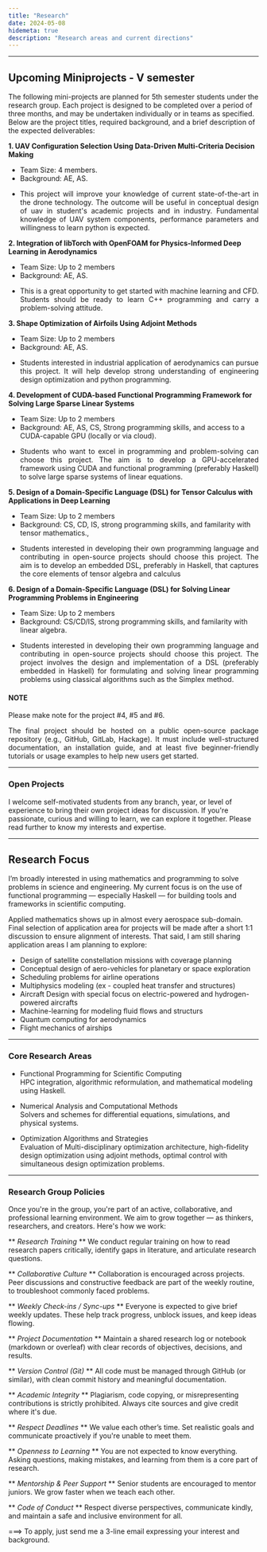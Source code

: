 ```yaml
---
title: "Research"
date: 2024-05-08
hidemeta: true
description: "Research areas and current directions"
---
```


---
## Upcoming Miniprojects - V semester

The following mini-projects are planned for 5th semester students under the research group. Each project is designed to be completed over a period of three months, and may be undertaken individually or in teams as specified. Below are the project titles, required background, and a brief description of the expected deliverables:

<strong>1. UAV Configuration Selection Using Data-Driven Multi-Criteria Decision Making</strong>
* Team Size: 4 members.
* Background: AE, AS. 
* <p align="justify">This project will improve your knowledge of current state-of-the-art in the drone technology. The outcome will be useful in conceptual design of uav in student's academic projects and in industry. Fundamental knowledge of UAV system components, performance parameters and willingness to learn python is expected.</p>

**2. Integration of libTorch with OpenFOAM for Physics-Informed Deep Learning in Aerodynamics**
* Team Size: Up to 2 members
* Background: AE, AS.
* <p align="justify">This is a great opportunity to get started with machine learning and CFD. Students should be ready to learn C++ programming and carry a problem-solving attitude.</p>

**3. Shape Optimization of Airfoils Using Adjoint Methods**
* Team Size: Up to 2 members
* Background: AE, AS.
* <p align="justify">Students interested in industrial application of aerodynamics can pursue this project. It will help develop strong understanding of engineering design optimization and python programming.</p> 

**4. Development of CUDA-based Functional Programming Framework for Solving Large Sparse Linear Systems**
* Team Size: Up to 2 members
* Background: AE, AS, CS, Strong programming skills, and access to a CUDA-capable GPU (locally or via cloud).
* <p align="justify">Students who want to excel in programming and problem-solving can choose this project. The aim is to develop a GPU-accelerated framework using CUDA and functional programming (preferably Haskell) to solve large sparse systems of linear equations.</p>

**5. Design of a Domain-Specific Language (DSL) for Tensor Calculus with Applications in Deep Learning**
* Team Size: Up to 2 members
* Background: CS, CD, IS, strong programming skills, and familarity with tensor mathematics., 
* <p align="justify">Students interested in developing their own programming language and contributing in open-source projects should choose this project. The aim is to develop an embedded DSL, preferably in Haskell, that captures the core elements of tensor algebra and calculus</p>

**6. Design of a Domain-Specific Language (DSL) for Solving Linear Programming Problems in Engineering**
* Team Size: Up to 2 members
* Background: CS/CD/IS, strong programming skills, and familarity with linear algebra.
* <p align="justify">Students interested in developing their own programming language and contributing in open-source projects should choose this project. The project involves the design and implementation of a DSL (preferably embedded in Haskell) for formulating and solving linear programming problems using classical algorithms such as the Simplex method.</p>

#### NOTE
Please make note for the project #4, #5 and #6. 
<p align="justify">The final project should be hosted on a public open-source package repository (e.g., GitHub, GitLab, Hackage). It must include well-structured documentation, an installation guide, and at least five beginner-friendly tutorials or usage examples to help new users get started.</p>

---

### Open Projects 

I welcome self-motivated students from any branch, year, or level of experience to bring their own project ideas for discussion. If you're passionate, curious and willing to learn, we can explore it together. Please read further to know my interests and expertise. 

---
## Research Focus

I’m broadly interested in using mathematics and programming to solve problems in science and engineering. My current focus is on the use of functional programming — especially Haskell — for building tools and frameworks in scientific computing.

Applied mathematics shows up in almost every aerospace sub-domain. Final selection of application area for projects will be made after a short 1:1 discussion to ensure alignment of interests. That said, I am still sharing application areas I am planning to explore:

+ Design of satellite constellation missions with coverage planning
+ Conceptual design of aero-vehicles for planetary or space exploration
+ Scheduling problems for airline operations
+ Multiphysics modeling (ex - coupled heat transfer and structures)
+ Aircraft Design with special focus on electric-powered and hydrogen-powered aircrafts
+ Machine-learning for modeling fluid flows and structurs
+ Quantum computing for aerodynamics
+ Flight mechanics of airships

---

### Core Research Areas
- Functional Programming for Scientific Computing  
  HPC integration, algorithmic reformulation, and mathematical modeling using Haskell.

- Numerical Analysis and Computational Methods  
  Solvers and schemes for differential equations, simulations, and physical systems.

- Optimization Algorithms and Strategies  
  Evaluation of Multi-disciplinary optimization architecture, high-fidelity design optimization using adjoint methods, optimal control with simultaneous design optimization problems. 

---

### Research Group Policies

Once you're in the group, you're part of an active, collaborative, and professional learning environment. We aim to grow together — as thinkers, researchers, and creators. Here's how we work:

** *Research Training* **
We conduct regular training on how to read research papers critically, identify gaps in literature, and articulate research questions.

** *Collaborative Culture* **
Collaboration is encouraged across projects. Peer discussions and constructive feedback are part of the weekly routine, to troubleshoot commonly faced problems.

** *Weekly Check-ins / Sync-ups* **
Everyone is expected to give brief weekly updates. These help track progress, unblock issues, and keep ideas flowing.

** *Project Documentation* **
Maintain a shared research log or notebook (markdown or overleaf) with clear records of objectives, decisions, and results.

** *Version Control (Git)* **
All code must be managed through GitHub (or similar), with clean commit history and meaningful documentation.

** *Academic Integrity* **
Plagiarism, code copying, or misrepresenting contributions is strictly prohibited. Always cite sources and give credit where it's due.

** *Respect Deadlines* **
We value each other’s time. Set realistic goals and communicate proactively if you're unable to meet them.

** *Openness to Learning* **
You are not expected to know everything. Asking questions, making mistakes, and learning from them is a core part of research.

** *Mentorship & Peer Support* **
Senior students are encouraged to mentor juniors. We grow faster when we teach each other.

** *Code of Conduct* **
Respect diverse perspectives, communicate kindly, and maintain a safe and inclusive environment for all.

===> To apply, just send me a 3-line email expressing your interest and background.

